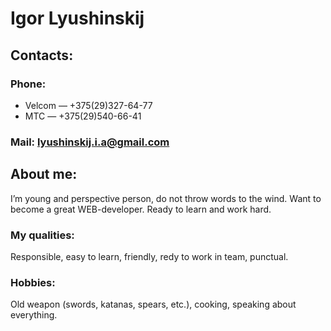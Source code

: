 # Igor Lyushinskij

## Contacts:

### Phone: 
* Velcom — +375(29)327-64-77
* MTC — +375(29)540-66-41

### Mail: lyushinskij.i.a@gmail.com

## About me:
I’m young and perspective person, do not throw words to the wind. Want to become a great WEB-developer. Ready to learn and work hard.

### My qualities:
Responsible, easy to learn, friendly, redy to work in team, punctual.

### Hobbies: 
Old weapon (swords, katanas, spears, etc.), cooking, speaking about everything.
